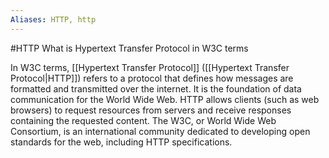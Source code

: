 ```yaml
---
Aliases: HTTP, http
---
```

#HTTP
What is Hypertext Transfer Protocol in W3C terms

In W3C terms, [[Hypertext Transfer Protocol]] ([[Hypertext Transfer Protocol|HTTP]]) refers to a protocol that defines how messages are formatted and transmitted over the internet. It is the foundation of data communication for the World Wide Web. HTTP allows clients (such as web browsers) to request resources from servers and receive responses containing the requested content. The W3C, or World Wide Web Consortium, is an international community dedicated to developing open standards for the web, including HTTP specifications.